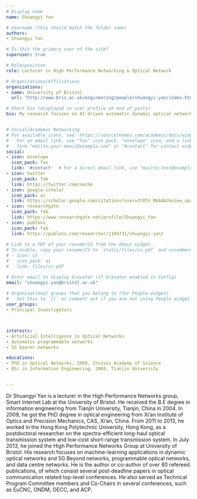 ```yaml
---
# Display name
name: Shuangyi Yan

# Username (this should match the folder name)
authors:
- Shuangyi Yan

# Is this the primary user of the site?
superuser: true

# Role/position
role: Lecturer in High Performance Networking & Optical Network

# Organizations/Affiliations
organizations:
- name: University of Bristol
  url: "http://www.bris.ac.uk/engineering/people/shuangyi-yan/index.html"

# Short bio (displayed in user profile at end of posts)
bio: My research focuses on AI-driven automatic dynamic optical networks with flexible network functions and fast network reconfigurations. 


# Social/Academic Networking
# For available icons, see: https://sourcethemes.com/academic/docs/widgets/#icons
#   For an email link, use "fas" icon pack, "envelope" icon, and a link in the
#   form "mailto:your-email@example.com" or "#contact" for contact widget.
social:
- icon: envelope
  icon_pack: fas
  link: '#contact'  # For a direct email link, use "mailto:test@example.org".
- icon: twitter
  icon_pack: fab
  link: https://twitter.com/necho
- icon: google-scholar
  icon_pack: ai
  link: https://scholar.google.com/citations?user=3t8Tn_MAAAAJ&view_op=list_works&sortby=pubdate
- icon: researchgate
  icon_pack: fab
  link: https://www.researchgate.net/profile/Shuangyi_Yan
- icon: publons
  icon_pack: fab
  link: https://publons.com/researcher/1184731/shuangyi-yan/
   
# Link to a PDF of your resume/CV from the About widget.
# To enable, copy your resume/CV to `static/files/cv.pdf` and uncomment the lines below.  
# - icon: cv
#   icon_pack: ai
#   link: files/cv.pdf

# Enter email to display Gravatar (if Gravatar enabled in Config)
email: "shuangyi.yan@bristol.ac.uk"
  
# Organizational groups that you belong to (for People widget)
#   Set this to `[]` or comment out if you are not using People widget.  
user_groups:
- Principal Investigators



interests:
- Artificial Intelligence in Optical Networks
- Automatic programmable networks
- 5G bearer networks

educations:
- PhD in Optical Networks, 2009, Chinses Academy of Science
- BSc in Information Engineering, 2004, Tianjin University


---
```


Dr Shuangyi Yan is a lecturer in the High Performance Networks group, Smart Internet Lab at the University of Bristol. He received the B.E degree in information engineering from Tianjin University, Tianjin, China in 2004. In 2009, he got the PhD degree in optical engineering from Xi’an Institute of Optics and Precision Mechanics, CAS, Xi’an, China. From 2011 to 2013, he worked in the Hong Kong Polytechnic University, Hong Kong, as a postdoctoral researcher on the spectra-efficient long-haul optical transmission system and low-cost short-range transmission system. In July 2013, he joined the High Performance Networks Group at University of Bristol. His research focuses on machine-learning applications in dynamic optical networks and 5G Beyond networks, programmable optical networks, and data centre networks. He is the author or co-author of over 80 refereed publications, of which consist several post-deadline papers in optical communication related top-level conferences. He also served as Technical Program Committee members and Co-Chairs in several conferences, such as EuCNC, ONDM, OECC, and ACP.
